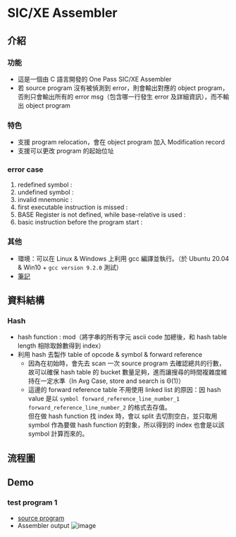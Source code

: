 # SIC/XE Assembler
## 介紹
### 功能
- 這是一個由 C 語言開發的 One Pass SIC/XE Assembler
- 若 source program 沒有被偵測到 error，則會輸出對應的 object program，否則只會輸出所有的 error msg（包含哪一行發生 error 及詳細資訊），而不輸出 object program
### 特色
- 支援 program relocation，會在 object program 加入 Modification record
- 支援可以更改 program 的起始位址
### error case
1. redefined symbol :
2. undefined symbol :
3. invalid mnemonic : 
4. first executable instruction is missed :
5. BASE Register is not defined, while base-relative is used :
6. basic instruction before the program start :
### 其他
- 環境：可以在 Linux & Windows 上利用 gcc 編譯並執行。（於 Ubuntu 20.04 & Win10 + `gcc version 9.2.0` 測試）
- <a href = "https://hackmd.io/@tommygood/SIC-XE-Assembler">筆記</a>
## 資料結構
### Hash
- hash function : mod（將字串的所有字元 ascii code 加總後，和 hash table length 相除取餘數得到 index）
- 利用 hash 去製作 table of opcode & symbol & forward reference
  - 因為在初始時，會先去 scan 一次 source program 去確認總共的行數，故可以確保 hash table 的 bucket 數量足夠，進而讓搜尋的時間複雜度維持在一定水準（In Avg Case, store and search is Θ(1)）
  - 這邊的 forward reference table 不用使用 linked list 的原因：因 hash value 是以 `symbol forward_reference_line_number_1 forward_reference_line_number_2` 的格式去存值。<br/>
  但在做 hash function 找 index 時，會以 split 去切割空白，並只取用 symbol 作為要做 hash function 的對象，所以得到的 index 也會是以該 symbol 計算而來的。
## 流程圖
## Demo
### test program 1
- <a href = "https://github.com/tommygood/Assembler/blob/master/testprog3.S">source program</a> 
- Assembler output ![image](https://github.com/tommygood/Assembler/assets/96759292/2c32bc4e-22f8-472b-ab30-7d07e1f4dc9b)
